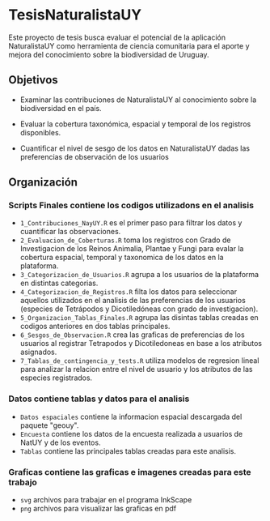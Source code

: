# TesisNaturalistaUY

Este proyecto de tesis busca evaluar el potencial de la aplicación NaturalistaUY como herramienta de ciencia comunitaria para el aporte y mejora del conocimiento sobre la biodiversidad de Uruguay.


## Objetivos

- Examinar las contribuciones de NaturalistaUY al conocimiento sobre la biodiversidad en el país.

- Evaluar la cobertura taxonómica, espacial y temporal de los registros disponibles.

- Cuantificar el nivel de sesgo de los datos en NaturalistaUY dadas las preferencias de observación de los usuarios


## Organización

### **Scripts Finales** contiene los codigos utilizadons en el analisis
- `1_Contribuciones_NayUY.R` es el primer paso para filtrar los datos y cuantificar las observaciones.
- `2_Evaluacion_de_Coberturas.R` toma los registros con Grado de Investigacion de los Reinos Animalia, Plantae y Fungi para evalar la cobertura espacial, temporal y taxonomica de los datos en la plataforma.
- `3_Categorizacion_de_Usuarios.R` agrupa a los usuarios de la plataforma en distintas categorias.
- `4_Categorizacion_de_Registros.R` filta los datos para seleccionar aquellos utilizados en el analisis de las preferencias de los usuarios (especies de Tetrápodos y Dicotiledóneas con grado de investigacion).
- `5_Organizacion_Tablas_Finales.R` agrupa las disintas tablas creadas en codigos anteriores en dos tablas principales.
- `6_Sesgos_de_Observacion.R` crea las graficas de preferencias de los usuarios al registrar Tetrapodos y Dicotiledoneas en base a los atributos asignados.
- `7_Tablas_de_contingencia_y_tests.R` utiliza modelos de regresion lineal para analizar la relacion entre el nivel de usuario y los atributos de las especies registrados.

### **Datos** contiene tablas y datos para el analisis
- `Datos espaciales` contiene la informacion espacial descargada del paquete "geouy".
- `Encuesta` contiene los datos de la encuesta realizada a usuarios de NatUY y de los eventos.
- `Tablas` contiene las principales tablas creadas para este analisis.

### **Graficas** contiene las graficas e imagenes creadas para este trabajo
- `svg` archivos para trabajar en el programa InkScape
- `png` archivos para visualizar las graficas en pdf



  

